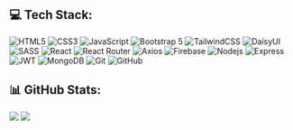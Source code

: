 
## 💻 Tech Stack:
![HTML5](https://img.shields.io/badge/-HTML5-black?style=flat-square&logo=html5&logoColor=white)
![CSS3](https://img.shields.io/badge/-CSS3-black?style=flat-square&logo=css3&logoColor=white)
![JavaScript](https://img.shields.io/badge/-JavaScript-black?style=flat-square&logo=javascript)
![Bootstrap 5](https://img.shields.io/badge/-Bootstrap%205-black?style=flat-square&logo=bootstrap)
![TailwindCSS](https://img.shields.io/badge/-TailwindCSS-black?style=flat-square&logo=tailwindcss)
![DaisyUI](https://img.shields.io/badge/-DaisyUI-black?style=flat-square&logo=daisyui)
![SASS](https://img.shields.io/badge/-SASS-black?style=flat-square&logo=sass)
![React](https://img.shields.io/badge/-React-black?style=flat-square&logo=react)
![React Router](https://img.shields.io/badge/-React%20Router-black?style=flat-square&logo=react-router&logoColor=white)
![Axios](https://img.shields.io/badge/-Axios-black?style=flat-square&logo=axios)
![Firebase](https://img.shields.io/badge/-Firebase-black?style=flat-square&logo=firebase)
![Nodejs](https://img.shields.io/badge/-Nodejs-black?style=flat-square&logo=node.js)
![Express](https://img.shields.io/badge/-Express-black?style=flat-square&logo=express)
![JWT](https://img.shields.io/badge/-JWT-black?style=flat-square&logo=jsonwebtokens&logoColor=white)
![MongoDB](https://img.shields.io/badge/-MongoDB-black?style=flat-square&logo=mongodb)
![Git](https://img.shields.io/badge/-Git-black?style=flat-square&logo=git)
![GitHub](https://img.shields.io/badge/-GitHub-black?style=flat-square&logo=github)


## 📊 GitHub Stats:
![](https://nirzak-streak-stats.vercel.app/?user=toimurhasan&show_icons=true&hide_border=true&theme=dark)
![](https://github-readme-stats.vercel.app/api/top-langs/?username=toimurhasan&theme=dark&hide_border=false&layout=compact&theme=dark&hide_border=true)
